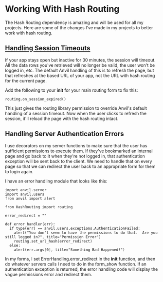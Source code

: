 # Working With Hash Routing

The Hash Routing dependency is amazing and will be used for all my projects.  Here are some of the changes I've made in my projects to better work with hash routing.

## [Handling Session Timeouts](https://anvil.works/forum/t/routing-navigation-with-url-hash/3949/37)

If your app stays open but inactive for 30 minutes, the session will timeout.  All the data rows you've retrieved will no longer be valid, the user won't be logged in, etc.  The default Anvil handling of this is to refresh the page, but that refreshes at the based URL of your app, not the URL with hash routing for the current page. 

Add the following to your __init__ for your main routing form to fix this:

```
routing.on_session_expired()
```

This just gives the routing library permission to override Anvil's default handling of a session timeout.  Now when the user clicks to refresh the session, it'll reload the page with the hash routing intact.

## Handling Server Authentication Errors

I use decorators on my server functions to make sure that the user has sufficient permissions to execute them.  If they've bookmarked an internal page and go back to it when they're not logged in, that authentication exception will be sent back to the client.  We need to handle that on every page so that we can redirect the user back to an appropriate form for them to login again.

I have an error handling module that looks like this:

```
import anvil.server
import anvil.users
from anvil import alert

from HashRouting import routing

error_redirect = ""

def error_handler(err):
  if type(err) == anvil.users.exceptions.AuthenticationFailed:
    alert("You don't seem to have the permissions to do that.  Are you still logged in?", title="Permission Error")
    routing.set_url_hash(error_redirect)
  else:
    alert(err.args[0], title="Something Bad Happened!")  
```

In my forms, I set ErrorHandling.error_redirect in the __init__ function, and then do whatever servers calls I need to do in the form_show function.  If an authentication exception is returned, the error handling code will display the vague permissions error and redirect them.


    
      


